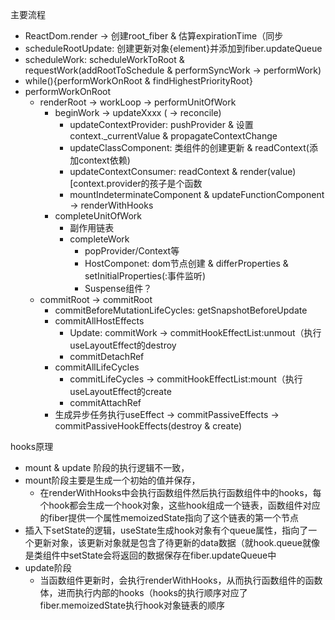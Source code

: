 主要流程
- ReactDom.render -> 创建root_fiber & 估算expirationTime（同步
- scheduleRootUpdate: 创建更新对象{element}并添加到fiber.updateQueue 
- scheduleWork: scheduleWorkToRoot & requestWork(addRootToSchedule & performSyncWork -> performWork)
- while(){performWorkOnRoot & findHighestPriorityRoot}
- performWorkOnRoot
    - renderRoot -> workLoop -> performUnitOfWork
        - beginWork -> updateXxxx ( -> reconcile)
            - updateContextProvider: pushProvider & 设置context._currentValue & propagateContextChange
            - updateClassComponent: 类组件的创建更新 & readContext(添加context依赖)
            - updateContextConsumer: readContext & render(value) [context.provider的孩子是个函数
            - mountIndeterminateComponent & updateFunctionComponent -> renderWithHooks
        - completeUnitOfWork
            - 副作用链表
            - completeWork
                - popProvider/Context等 
                - HostComponet: dom节点创建 & differProperties & setInitialProperties(:事件监听)
                - Suspense组件？
    - commitRoot -> commitRoot
        - commitBeforeMutationLifeCycles: getSnapshotBeforeUpdate
        - commitAllHostEffects
            - Update: commitWork -> commitHookEffectList:unmout（执行useLayoutEffect的destroy
            - <span>commitDetachRef</span>
        - commitAllLifeCycles
            - commitLifeCycles -> commitHookEffectList:mount（执行useLayoutEffect的create
            - commitAttachRef
        - 生成异步任务执行useEffect -> commitPassiveEffects -> commitPassiveHookEffects(destroy & create)

hooks原理
- mount & update 阶段的执行逻辑不一致，
- mount阶段主要是生成一个初始的值并保存，
    - 在renderWithHooks中会执行函数组件然后执行函数组件中的hooks，每个hook都会生成一个hook对象，这些hook组成一个链表，函数组件对应的fiber提供一个属性memoizedState指向了这个链表的第一个节点
- 插入下setState的逻辑，useState生成hook对象有个queue属性，指向了一个更新对象，该更新对象就是包含了待更新的data数据（就hook.queue就像是类组件中setState会将返回的数据保存在fiber.updateQueue中    
- update阶段
    - 当函数组件更新时，会执行renderWithHooks，从而执行函数组件的函数体，进而执行内部的hooks（hooks的执行顺序对应了fiber.memoizedState执行hook对象链表的顺序
